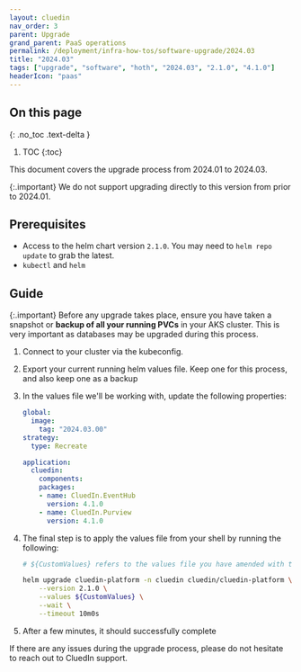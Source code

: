 ```yaml
---
layout: cluedin
nav_order: 3
parent: Upgrade
grand_parent: PaaS operations
permalink: /deployment/infra-how-tos/software-upgrade/2024.03
title: "2024.03"
tags: ["upgrade", "software", "hoth", "2024.03", "2.1.0", "4.1.0"]
headerIcon: "paas"
---
```

## On this page
{: .no_toc .text-delta }
1. TOC
{:toc}

This document covers the upgrade process from 2024.01 to 2024.03.

{:.important}
We do not support upgrading directly to this version from prior to 2024.01.

## Prerequisites
- Access to the helm chart version `2.1.0`. You may need to `helm repo update` to grab the latest.
- `kubectl` and `helm`

## Guide

{:.important}
Before any upgrade takes place, ensure you have taken a snapshot or **backup of all your running PVCs** in your AKS cluster. This is very important as databases may be upgraded during this process.

1. Connect to your cluster via the kubeconfig.
1. Export your current running helm values file. Keep one for this process, and also keep one as a backup
1. In the values file we'll be working with, update the following properties:

    ```yaml
    global:
      image:
        tag: "2024.03.00"
    strategy:
      type: Recreate

    application:
      cluedin:
        components:
        packages:
        - name: CluedIn.EventHub
          version: 4.1.0
        - name: CluedIn.Purview
          version: 4.1.0
    ```

1. The final step is to apply the values file from your shell by running the following:

    ```bash
    # ${CustomValues} refers to the values file you have amended with the above changes. Please type the full path here.

    helm upgrade cluedin-platform -n cluedin cluedin/cluedin-platform \
        --version 2.1.0 \
        --values ${CustomValues} \
        --wait \
        --timeout 10m0s
    ```

1. After a few minutes, it should successfully complete

If there are any issues during the upgrade process, please do not hesitate to reach out to CluedIn support.
